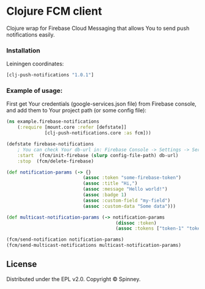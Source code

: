 # Clojure FCM client
Clojure wrap for Firebase Cloud Messaging that allows You to send push notifications easily.

### Installation
Leiningen coordinates:
```clj
[clj-push-notifications "1.0.1"]
```
### Example of usage:
First get Your credentials (google-services.json file) from Firebase console, and add them to Your project path (or some config file):
```clj
(ns example.firebase-notifications
    (:require [mount.core :refer [defstate]]
              [clj-push-notifications.core :as fcm]))

(defstate firebase-notifications
    ; You can check Your db-url in: Firebase Console -> Settings -> Service Accounts.
    :start  (fcm/init-firebase (slurp config-file-path) db-url)
    :stop  (fcm/delete-firebase)

(def notification-params (-> {}
                            (assoc :token "some-firebase-token")
                            (assoc :title "Hi,")
                            (assoc :message "Hello world!")
                            (assoc :badge 1)
                            (assoc :custom-field "my-field")
                            (assoc :custom-data "Some data")))

(def multicast-notification-params (-> notification-params
                                        (dissoc :token)
                                        (assoc :tokens ["token-1" "token-2" ...])))

(fcm/send-notification notification-params)
(fcm/send-multicast-notifications multicast-notification-params)
```


License
----
Distributed under the EPL v2.0.
Copyright &copy; Spinney.
